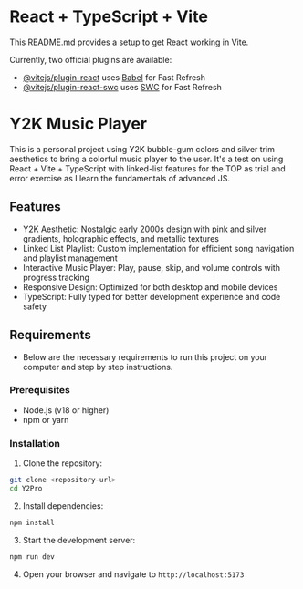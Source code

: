 # React + TypeScript + Vite

This README.md provides a setup to get React working in Vite.

Currently, two official plugins are available:

- [@vitejs/plugin-react](https://github.com/vitejs/vite-plugin-react/blob/main/packages/plugin-react) uses [Babel](https://babeljs.io/) for Fast Refresh
- [@vitejs/plugin-react-swc](https://github.com/vitejs/vite-plugin-react/blob/main/packages/plugin-react-swc) uses [SWC](https://swc.rs/) for Fast Refresh

# Y2K Music Player

This is a personal project using Y2K bubble-gum colors and silver trim aesthetics to bring a colorful music player to the user. It's a test on using React + Vite + TypeScript with linked-list features for the TOP as trial and error exercise as I learn the fundamentals of advanced JS. 

##  Features

- Y2K Aesthetic: Nostalgic early 2000s design with pink and silver gradients, holographic effects, and metallic textures
- Linked List Playlist: Custom implementation for efficient song navigation and playlist management
- Interactive Music Player: Play, pause, skip, and volume controls with progress tracking
- Responsive Design: Optimized for both desktop and mobile devices
- TypeScript: Fully typed for better development experience and code safety

## Requirements
- Below are the necessary requirements to run this project on your computer and step by step instructions. 

### Prerequisites
- Node.js (v18 or higher)
- npm or yarn

### Installation

1. Clone the repository:
```bash
git clone <repository-url>
cd Y2Pro
```

2. Install dependencies:
```bash
npm install
```

3. Start the development server:
```bash
npm run dev
```

4. Open your browser and navigate to `http://localhost:5173`


